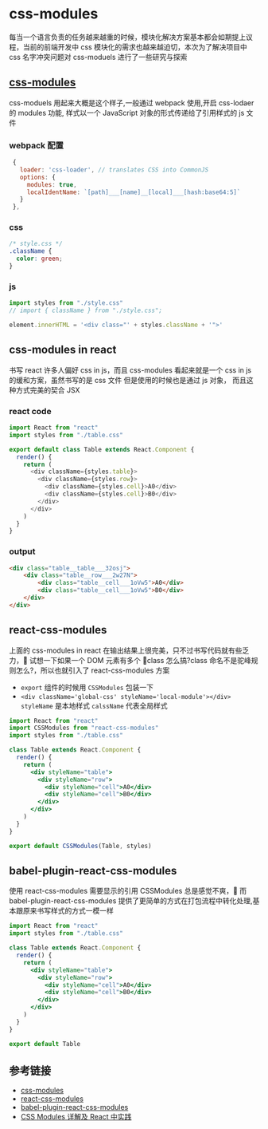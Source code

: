 # css-modules

每当一个语言负责的任务越来越重的时候，模块化解决方案基本都会如期提上议程，当前的前端开发中
css 模块化的需求也越来越迫切，本次为了解决项目中 css 名字冲突问题对 css-moduels 进行了一些研究与探索

## [css-modules](https://github.com/css-modules/css-modules)

css-moduels 用起来大概是这个样子,一般通过 webpack 使用,开启 css-lodaer 的 modules 功能,
样式以一个 JavaScript 对象的形式传递给了引用样式的 js 文件

### webpack 配置

```js
 {
   loader: 'css-loader', // translates CSS into CommonJS
   options: {
     modules: true,
     localIdentName: `[path]___[name]__[local]___[hash:base64:5]`
   }
 },
```

### css

```css
/* style.css */
.className {
  color: green;
}
```

### js

```js
import styles from "./style.css"
// import { className } from "./style.css";

element.innerHTML = '<div class="' + styles.className + '">'
```

## css-modules in react

书写 react 许多人偏好 css in js，而且 css-modules 看起来就是一个 css in js 的缓和方案，虽然书写的是 css 文件 但是使用的时候也是通过 js 对象，
而且这种方式完美的契合 JSX

### react code

```js
import React from "react"
import styles from "./table.css"

export default class Table extends React.Component {
  render() {
    return (
      <div className={styles.table}>
        <div className={styles.row}>
          <div className={styles.cell}>A0</div>
          <div className={styles.cell}>B0</div>
        </div>
      </div>
    )
  }
}
```

### output

```html
<div class="table__table___32osj">
    <div class="table__row___2w27N">
        <div class="table__cell___1oVw5">A0</div>
        <div class="table__cell___1oVw5">B0</div>
    </div>
</div>
```

## react-css-modules

上面的 css-modules in react 在输出结果上很完美，只不过书写代码就有些乏力， 试想一下如果一个 DOM 元素有多个 class 怎么搞?class 命名不是驼峰规则怎么?，所以也就引入了 react-css-modules 方案

- `export` 组件的时候用 `CSSModules` 包装一下
- `<div className='global-css' styleName='local-module'></div>` `styleName` 是本地样式 `calssName` 代表全局样式

```jsx
import React from "react"
import CSSModules from "react-css-modules"
import styles from "./table.css"

class Table extends React.Component {
  render() {
    return (
      <div styleName="table">
        <div styleName="row">
          <div styleName="cell">A0</div>
          <div styleName="cell">B0</div>
        </div>
      </div>
    )
  }
}

export default CSSModules(Table, styles)
```

## babel-plugin-react-css-modules

使用 react-css-modules 需要显示的引用 CSSModules 总是感觉不爽， 而 babel-plugin-react-css-modules 提供了更简单的方式在打包流程中转化处理,基本跟原来书写样式的方式一模一样

```jsx
import React from "react"
import styles from "./table.css"

class Table extends React.Component {
  render() {
    return (
      <div styleName="table">
        <div styleName="row">
          <div styleName="cell">A0</div>
          <div styleName="cell">B0</div>
        </div>
      </div>
    )
  }
}

export default Table
```

## 参考链接

- [css-modules](https://github.com/css-modules/css-modules)
- [react-css-modules](https://github.com/gajus/react-css-modules)
- [babel-plugin-react-css-modules](https://github.com/gajus/babel-plugin-react-css-modules)
- [CSS Modules 详解及 React 中实践](https://zhuanlan.zhihu.com/p/20495964)
